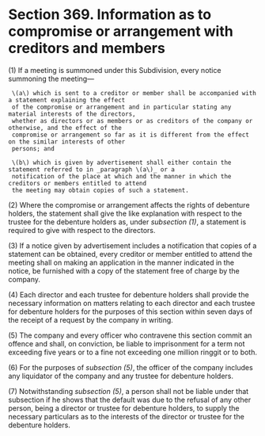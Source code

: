 # Section 369. Information as to compromise or arrangement with creditors and members

\(1\) If a meeting is summoned under this Subdivision, every notice summoning the meeting—

     \(a\) which is sent to a creditor or member shall be accompanied with a statement explaining the effect  
     of the compromise or arrangement and in particular stating any material interests of the directors,  
     whether as directors or as members or as creditors of the company or otherwise, and the effect of the  
     compromise or arrangement so far as it is different from the effect on the similar interests of other  
     persons; and

     \(b\) which is given by advertisement shall either contain the statement referred to in _paragraph \(a\)_ or a  
     notification of the place at which and the manner in which the creditors or members entitled to attend  
     the meeting may obtain copies of such a statement.

\(2\) Where the compromise or arrangement affects the rights of debenture holders, the statement shall give the like explanation with respect to the trustee for the debenture holders as, under _subsection \(1\)_, a statement is required to give with respect to the directors.

\(3\) If a notice given by advertisement includes a notification that copies of a statement can be obtained, every creditor or member entitled to attend the meeting shall on making an application in the manner indicated in the notice, be furnished with a copy of the statement free of charge by the company.

\(4\) Each director and each trustee for debenture holders shall provide the necessary information on matters relating to each director and each trustee for debenture holders for the purposes of this section within seven days of the receipt of a request by the company in writing.

\(5\) The company and every officer who contravene this section commit an offence and shall, on conviction, be liable to imprisonment for a term not exceeding five years or to a fine not exceeding one million ringgit or to both.

\(6\) For the purposes of _subsection \(5\)_, the officer of the company includes any liquidator of the company and any trustee for debenture holders.

\(7\) Notwithstanding _subsection \(5\)_, a person shall not be liable under that subsection if he shows that the default was due to the refusal of any other person, being a director or trustee for debenture holders, to supply the necessary particulars as to the interests of the director or trustee for the debenture holders.

